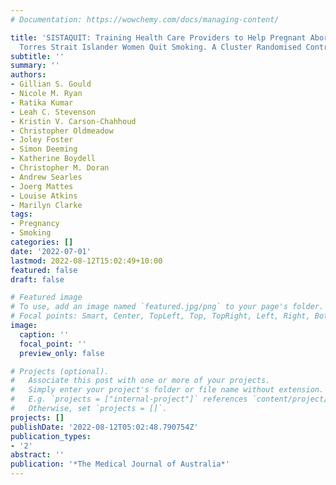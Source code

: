 ```yaml
---
# Documentation: https://wowchemy.com/docs/managing-content/

title: 'SISTAQUIT: Training Health Care Providers to Help Pregnant Aboriginal and
  Torres Strait Islander Women Quit Smoking. A Cluster Randomised Controlled Trial'
subtitle: ''
summary: ''
authors:
- Gillian S. Gould
- Nicole M. Ryan
- Ratika Kumar
- Leah C. Stevenson
- Kristin V. Carson-Chahhoud
- Christopher Oldmeadow
- Joley Foster
- Simon Deeming
- Katherine Boydell
- Christopher M. Doran
- Andrew Searles
- Joerg Mattes
- Louise Atkins
- Marilyn Clarke
tags:
- Pregnancy
- Smoking
categories: []
date: '2022-07-01'
lastmod: 2022-08-12T15:02:49+10:00
featured: false
draft: false

# Featured image
# To use, add an image named `featured.jpg/png` to your page's folder.
# Focal points: Smart, Center, TopLeft, Top, TopRight, Left, Right, BottomLeft, Bottom, BottomRight.
image:
  caption: ''
  focal_point: ''
  preview_only: false

# Projects (optional).
#   Associate this post with one or more of your projects.
#   Simply enter your project's folder or file name without extension.
#   E.g. `projects = ["internal-project"]` references `content/project/deep-learning/index.md`.
#   Otherwise, set `projects = []`.
projects: []
publishDate: '2022-08-12T05:02:48.790754Z'
publication_types:
- '2'
abstract: ''
publication: '*The Medical Journal of Australia*'
---
```

